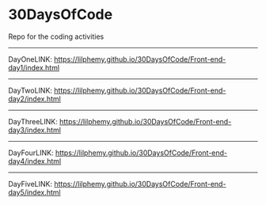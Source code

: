 # 30DaysOfCode
Repo for the coding activities 

---
DayOneLINK: https://lilphemy.github.io/30DaysOfCode/Front-end-day1/index.html

---

DayTwoLINK: https://lilphemy.github.io/30DaysOfCode/Front-end-day2/index.html


---

DayThreeLINK: https://lilphemy.github.io/30DaysOfCode/Front-end-day3/index.html


---

DayFourLINK: https://lilphemy.github.io/30DaysOfCode/Front-end-day4/index.html


---

DayFiveLINK: https://lilphemy.github.io/30DaysOfCode/Front-end-day5/index.html
